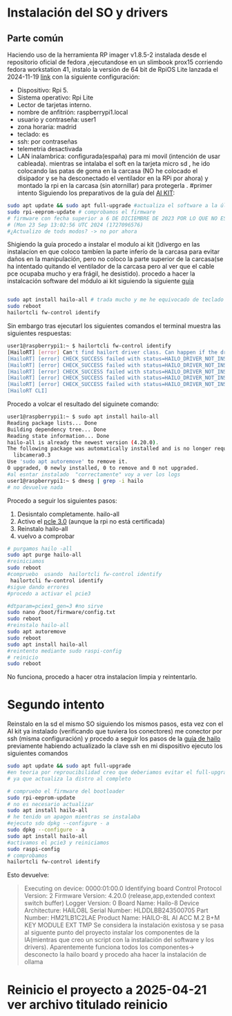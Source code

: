 # Instalación del SO y drivers
## Parte común
 Haciendo uso de la herramienta RP imager v1.8.5-2 instalada desde el repositorio oficial de fedora ,ejecutandose en un slimbook prox15 corriendo fedora workstation 41, instalo la versión de 64 bit de RpiOS Lite lanzada el 2024-11-19 [link](https://downloads.raspberrypi.com/raspios_lite_arm64/images/raspios_lite_arm64-2024-11-19/) con la siguiente configuración:
 - Dispositivo: Rpi 5.
 - Sistema operativo: Rpi Lite
 - Lector de tarjetas interno.
- nombre de anfitrión: raspberrypi1.local
- usuario y contraseña: user1
- zona horaria: madrid
- teclado: es 
- ssh: por contraseñas
- telemetria desactivada
- LAN inalambrica: configurada(españa) para mi movil (intención de usar cableada).
mientras se intalaba el soft en la tarjeta micro sd , he ido colocando las patas de goma en la carcasa (NO he colocado el disipador y se ha desconectado el ventilador en la RPi por ahora) y montado la rpi en la carcasa (sin atornillar) para protegerla .
#primer intento
Siguiendo los preparativos de la guía del [AI KIT](https://www.raspberrypi.com/documentation/accessories/ai-kit.html#ai-module-features):

```bash
sudo apt update && sudo apt full-upgrade #actualiza el software a la última versión 
sudo rpi-eeprom-update # comprobamos el firmware
# firmware con fecha superior a 6 DE DICIEMBRE DE 2023 POR LO QUE NO ES NECESARIO ACTUALIZAR    
# (Mon 23 Sep 13:02:56 UTC 2024 (1727096576)
#¿Actualizo de tods modos? -> no por ahora 
```
Shigiendo la guía procedo a instalar el modulo ai kit ()divergo en las instalacíon en que coloco tambíen la parte inferío de la carcasa para evitar daños en la manipulación, pero no coloco la parte superior de la carcasa(se ha intentado quitando el ventilador de la carcasa pero al ver que el cable pce ocupaba mucho y era frágil, he desistido).
procedo a hacer la instalcación software del módulo ai kit siguiendo la siguiente [guia](https://www.raspberrypi.com/documentation/computers/ai.html)
```bash

sudo apt install hailo-all # trada mucho y me he equivocado de teclado varias veces espero no haber fastidadado la instalación
sudo reboot 
hailortcli fw-control identify
```
Sin embargo tras ejecutarl los siguientes comandos 
el terminal muestra las siguientes respuestas: 
 
``` bash
user1@raspberrypi1:~ $ hailortcli fw-control identify
[HailoRT] [error] Can't find hailort driver class. Can happen if the driver is not installed, if the kernel was updated or on some driver failure (then read driver dmesg log)
[HailoRT] [error] CHECK_SUCCESS failed with status=HAILO_DRIVER_NOT_INSTALLED(64) - Failed listing hailo devices
[HailoRT] [error] CHECK_SUCCESS failed with status=HAILO_DRIVER_NOT_INSTALLED(64)
[HailoRT] [error] CHECK_SUCCESS failed with status=HAILO_DRIVER_NOT_INSTALLED(64)
[HailoRT] [error] CHECK_SUCCESS failed with status=HAILO_DRIVER_NOT_INSTALLED(64)
[HailoRT] [error] CHECK_SUCCESS failed with status=HAILO_DRIVER_NOT_INSTALLED(64)
[HailoRT CLI] 

``` 
Procedo a volcar el resultado del siguinete comando: 
```bash 
user1@raspberrypi1:~ $ sudo apt install hailo-all
Reading package lists... Done
Building dependency tree... Done
Reading state information... Done
hailo-all is already the newest version (4.20.0).
The following package was automatically installed and is no longer required:
  libcamera0.3
Use 'sudo apt autoremove' to remove it.
0 upgraded, 0 newly installed, 0 to remove and 0 not upgraded.
#al esntar instalado  "correctamente" voy a ver los logs 
user1@raspberrypi1:~ $ dmesg | grep -i hailo
# no devuelve nada 
```
Procedo a seguir los siguientes pasos: 
1. Desisntalo completamente. hailo-all 
2. Activo el [pcle 3.0](https://www.raspberrypi.com/documentation/computers/raspberry-pi.html#pcie-gen-3-0) (aunque la rpi no está certificada)
3. Reinstalo hailo-all 
4. vuelvo a comprobar
```bash
# purgamos hailo -all 
sudo apt purge hailo-all 
#reiniciamos  
sudo reboot 
#compruebo  usando  hailortcli fw-control identify
 hailortcli fw-control identify
#sigue dando errores
#procedo a activar el pcie3 

#dtparam=pciex1_gen=3 #no sirve 
sudo nano /boot/firmware/config.txt
sudo reboot 
#reinstalo hailo-all 
sudo apt autoremove 
sudo reboot 
sudo apt install hailo-all
#reintento mediante sudo raspi-config
# reinicio
sudo reboot
```
No funciona, procedo a  hacer otra instalacíon limpia y reintentarlo.
# Segundo intento

 Reinstalo en la sd el  mismo SO siguiendo los mismos pasos,  esta vez con el AI kit  ya instalado (verificando que tuviera los conectores)  me conector por ssh (misma configuración) y procedo a seguir los pasos de la [guía de hailo](https://github.com/hailo-ai/hailo-rpi5-examples/blob/main/doc/install-raspberry-pi5.md) previamente habiendo actualizado la clave ssh en mi dispositivo 
 ejecuto los siguientes comandos
 ```bash 
sudo apt update && sudo apt full-upgrade
#en teoria por reproucibilidad creo que deberiamos evitar el full-upgrade
# ya que actualiza la distro al completo 

# compruebo el firmware del bootloader 
sudo rpi-eeprom-update
# no es necesario actualizar
sudo apt install hailo-all
# he tenido un apagon mientras se instalaba
#ejecuto sdo dpkg --configure - a
sudo dpkg --configure - a
sudo apt install hailo-all
#activamos el pcie3 y reiniciamos
sudo raspi-config
# comprobamos 
hailortcli fw-control identify
 ```
 Esto devuelve: 
> Executing on device: 0000:01:00.0
> Identifying board
> Control Protocol Version: 2
> Firmware Version: 4.20.0 (release,app,extended context switch buffer)
> Logger Version: 0
> Board Name: Hailo-8
> Device Architecture: HAILO8L
> Serial Number: HLDDLBB243500705
> Part Number: HM21LB1C2LAE
> Product Name: HAILO-8L AI ACC M.2 B+M KEY MODULE EXT TMP
Se considera la instalación existosa y se pasa al siguente punto del proyecto 
instalar los componentes de la IA(mientras que creo un script con la instalación del software y los drivers).
Aparentemente funciona todos los componentes-> desconecto la hailo board y procedo  aha hacer la instalación de ollama 


# Reinicio el proyecto a 2025-04-21 ver archivo titulado reinicio

